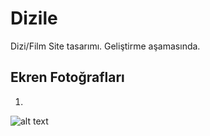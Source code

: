 # Dizile
 Dizi/Film Site tasarımı. Geliştirme aşamasında.

## Ekren Fotoğrafları
1. 
![alt text](https://github.com/Emre-Can/Dizile/blob/main/photo1.png "Ekran Fotoğrafı 1")
